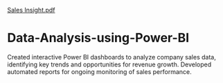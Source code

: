 [Sales Insight.pdf](https://github.com/Devshray/Data-Analysis-using-Power-BI/files/11395168/Sales.Insight.pdf)
# Data-Analysis-using-Power-BI
Created interactive Power BI dashboards to analyze company sales data, identifying key trends and opportunities for revenue growth. Developed automated reports for ongoing monitoring of sales performance.
